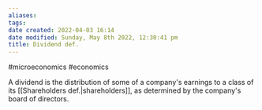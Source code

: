 ```yaml
---
aliases: 
tags: 
date created: 2022-04-03 16:14
date modified: Sunday, May 8th 2022, 12:30:41 pm
title: Dividend def.
---
```


#microeconomics #economics

A dividend is the distribution of some of a company's earnings to a class of its [[Shareholders def.|shareholders]], as determined by the company's board of directors.
